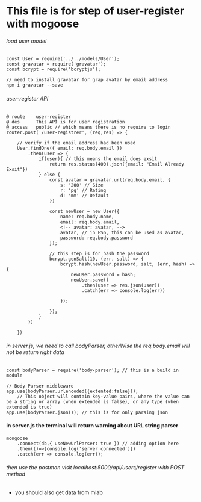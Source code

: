 # This file is for step of user-register with mogoose

###### load user model

```
const User = require('../../models/User');
const gravatar = require('gravatar');
const bcrypt = require('bcryptjs');

```
```
// need to install gravatar for grap avatar by email address
npm i gravatar --save
```


###### user-register API

```
@ route    user-register
@ des      This API is for user registration
@ access   public // which means there is no require to login
router.post('/user-registrer', (req,res) => {
	
	// verify if the email address had been used
	User.findOne({ email: req.body.email })
		.then(user => {
			if(user){ // this means the email does exsit
				return res.status(400).json({email: "Email Already Exsit"})
			} else {
				const avatar = gravatar.url(req.body.email, {
					s: '200' // Size
					r: 'pg' // Rating
					d: 'mm' // Default
				})

				const newUser = new User({
					name: req.body.name,
					email: req.body.email,
					<!-- avatar: avatar, -->
					avatar, // in ES6, this can be used as avatar,
					password: req.body.password
				});
				
				// this step is for hash the password
				bcrypt.genSalt(10, (err, salt) => {
					bcrypt.hash(newUser.password, salt, (err, hash) => {
						newUser.password = hash;
						newUser.save()
							.then(user => res.json(user))
							.catch(err => console.log(err))

					});

				});
			}
		})

	})

```



###### in server.js, we need to call bodyParser, otherWise the req.body.email will not be return right data

```
const bodyParser = require('body-parser'); // this is a build in module

// Body Parser middleware
app.use(bodyParser.urlencoded({extented:false})); 
	// This object will contain key-value pairs, where the value can be a string or array (when extended is false), or any type (when extended is true)
app.use(bodyParser.json()); // this is for only parsing json
```

#### in server.js the terminal will return warning about URL string parser
```
mongoose
    .connect(db,{ useNewUrlParser: true }) // adding option here
    .then(()=>{console.log('server connected')})
    .catch(err => console.log(err));
```


###### then use the postman visit localhost:5000/api/users/register with POST method

* you should also get data from mlab

